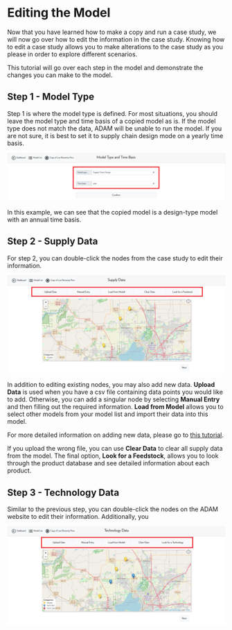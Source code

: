 <h1>Editing the Model</h1>

<p>
    Now that you have learned how to make a copy and run a case study, we will now go over how to edit the information in the case study. Knowing how to edit a case study allows you to make alterations to the case study as you please in order to explore different scenarios. 
</p>

<p>
    This tutorial will go over each step in the model and demonstrate the changes you can make to the model. 
</p>

<h2>Step 1 - Model Type</h2>

<p>
    Step 1 is where the model type is defined. For most situations, you should leave the model type and time basis of a copied model as is. If the model type does not match the data, ADAM will be unable to run the model. If you are not sure, it is best to set it to supply chain design mode on a yearly time basis. 
</p>

<img src="Pictures\Dashboard_tutorials\edit_model\step1.png">

<p>
    In this example, we can see that the copied model is a design-type model with an annual time basis. 
</p>

<h2>Step 2 - Supply Data</h2>

<p>
    For step 2, you can double-click the nodes from the case study to edit their information. 
</p>

<img src="Pictures\Dashboard_tutorials\edit_model\step2.png">

<p>
    In addition to editing existing nodes, you may also add new data. <b>Upload Data</b> is used when you have a csv file containing data points you would like to add. Otherwise, you can add a singular node by selecting <b>Manual Entry</b> and then filling out the required information. <b>Load from Model</b> allows you to select other models from your model list and import their data into this model. 
</p>

<p>
    For more detailed information on adding new data, please go to 
<a href="/ADAM_Documentation/dashboard_input_data.html">this tutorial</a>.
    
</p>



<p>
    If you upload the wrong file, you can use <b>Clear Data</b> to clear all supply data from the model. The final option, <b>Look for a Feedstock</b>, allows you to look through the product database and see detailed information about each product. 
</p>

<h2>Step 3 - Technology Data</h2>

<p>
    Similar to the previous step, you can double-click the nodes on the ADAM website to edit their information. Additionally, you 
</p>

<img src="Pictures\Dashboard_tutorials\edit_model\step3.png">

